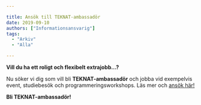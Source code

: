 ```yaml
---

title: Ansök till TEKNAT-ambassadör
date: 2019-09-10
authors: ["Informationsansvarig"]
tags:
  - "Arkiv"
  - "Alla"

---
```


**Vill du ha ett roligt och flexibelt extrajobb…?**

Nu söker vi dig som vill bli **TEKNAT-ambassadör** och jobba vid exempelvis event, 
studiebesök och programmeringsworkshops. Läs mer och [ansök här!](teknat.uu.se/ambassador)

**Bli TEKNAT-ambassadör!**